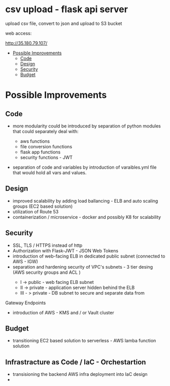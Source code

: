 # csv upload - flask api server

upload csv file, convert to json and upload to S3 bucket

web access:

http://35.180.79.107/



- [Possible Improvements](#possible-improvements)
  * [Code](#code)
  * [Design](#design)
  * [Security](#security)
  * [Budget](#budget)


# Possible Improvements

## Code 

- more modularity could be introduced by separation of python modules that could separately deal with:

  - aws functions
  - file conversion functions 
  - flask app functions
  - security functions - JWT

- separation of code and variables by introduction of varaibles.yml file that would hold all vars and values. 


## Design 

- improved scalability by adding load ballancing - ELB and auto scaling groups (EC2 based solution)
- utilization of Route 53
- containerization / microservice - docker and possibly K8 for scalability


## Security 

- SSL, TLS / HTTPS instead of http
- Authorization with Flask-JWT - JSON Web Tokens
- introduction of web-facing ELB in dedicated public subnet (connected to AWS - IGW)
- separation and hardening security of VPC's subnets - 3 tier desing (AWS security groups <instance level> and ACL <network level> )
  - I -> public - web facing ELB subnet
  - II -> private - application server hidden behind the ELB
  - III - > private - DB subnet to secure and separate data from   
 
 Gateway Endpoints
- introduction of AWS - KMS and / or Vault cluster


## Budget

- transitioning EC2 based solution to serverless - AWS lamba function solution

## Infrastracture as Code / IaC - Orchestartion

- transisioning the backend AWS infra deployment into IaC design
- 







